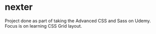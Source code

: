 # nexter

Project done as part of taking the Advanced CSS and Sass on Udemy. Focus is on learning CSS Grid layout.